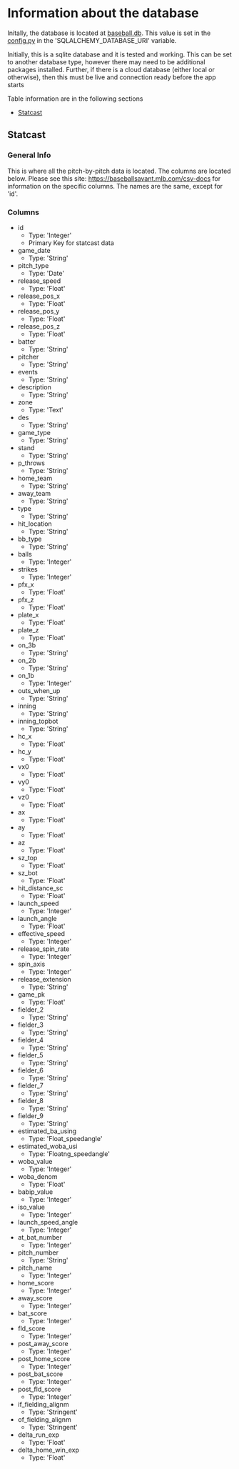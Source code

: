# Information about the database
Initally, the database is located at [baseball.db](/database/baseball.db). This value is set in the [config.py](/config.py) in the 'SQLALCHEMY_DATABASE_URI' variable. 


Initially, this is a sqlite database and it is tested and working. This can be set to another database type, however there may need to be additional packages installed. Further, if there is a cloud database (either local or otherwise), then this must be live and connection ready before the app starts

Table information are in the following sections
* [Statcast](#statcast)

## Statcast
### General Info
This is where all the pitch-by-pitch data is located. The columns are located below. Please see this site: https://baseballsavant.mlb.com/csv-docs for information on the specific columns. The names are the same, except for 'id'.

### Columns
* id
    * Type: 'Integer'
    * Primary Key for statcast data
* game_date
    * Type: 'String'
* pitch_type
    * Type: 'Date'
* release_speed
    * Type: 'Float'
* release_pos_x
    * Type: 'Float'
* release_pos_y
    * Type: 'Float'
* release_pos_z
    * Type: 'Float'
* batter
    * Type: 'String'
* pitcher
    * Type: 'String'
* events
    * Type: 'String'
* description
    * Type: 'String'
* zone
    * Type: 'Text'
* des
    * Type: 'String'
* game_type
    * Type: 'String'
* stand
    * Type: 'String'
* p_throws
    * Type: 'String'
* home_team
    * Type: 'String'
* away_team
    * Type: 'String'
* type
    * Type: 'String'
* hit_location
    * Type: 'String'
* bb_type
    * Type: 'String'
* balls
    * Type: 'Integer'
* strikes
    * Type: 'Integer'
* pfx_x
    * Type: 'Float'
* pfx_z
    * Type: 'Float'
* plate_x
    * Type: 'Float'
* plate_z
    * Type: 'Float'
* on_3b
    * Type: 'String'
* on_2b
    * Type: 'String'
* on_1b
    * Type: 'Integer'
* outs_when_up
    * Type: 'String'
* inning
    * Type: 'String'
* inning_topbot
    * Type: 'String'
* hc_x
    * Type: 'Float'
* hc_y
    * Type: 'Float'
* vx0
    * Type: 'Float'
* vy0
    * Type: 'Float'
* vz0
    * Type: 'Float'
* ax
    * Type: 'Float'
* ay
    * Type: 'Float'
* az
    * Type: 'Float'
* sz_top
    * Type: 'Float'
* sz_bot
    * Type: 'Float'
* hit_distance_sc
    * Type: 'Float'
* launch_speed
    * Type: 'Integer'
* launch_angle
    * Type: 'Float'
* effective_speed
    * Type: 'Integer'
* release_spin_rate
    * Type: 'Integer'
* spin_axis
    * Type: 'Integer'
* release_extension
    * Type: 'String'
* game_pk
    * Type: 'Float'
* fielder_2
    * Type: 'String'
* fielder_3
    * Type: 'String'
* fielder_4
    * Type: 'String'
* fielder_5
    * Type: 'String'
* fielder_6
    * Type: 'String'
* fielder_7
    * Type: 'String'
* fielder_8
    * Type: 'String'
* fielder_9
    * Type: 'String'
* estimated_ba_using
    * Type: 'Float_speedangle'
* estimated_woba_usi
    * Type: 'Floatng_speedangle'
* woba_value
    * Type: 'Integer'
* woba_denom
    * Type: 'Float'
* babip_value
    * Type: 'Integer'
* iso_value
    * Type: 'Integer'
* launch_speed_angle
    * Type: 'Integer'
* at_bat_number
    * Type: 'Integer'
* pitch_number
    * Type: 'String'
* pitch_name
    * Type: 'Integer'
* home_score
    * Type: 'Integer'
* away_score
    * Type: 'Integer'
* bat_score
    * Type: 'Integer'
* fld_score
    * Type: 'Integer'
* post_away_score
    * Type: 'Integer'
* post_home_score
    * Type: 'Integer'
* post_bat_score
    * Type: 'Integer'
* post_fld_score
    * Type: 'Integer'
* if_fielding_alignm
    * Type: 'Stringent'
* of_fielding_alignm
    * Type: 'Stringent'
* delta_run_exp
    * Type: 'Float'
* delta_home_win_exp
    * Type: 'Float'